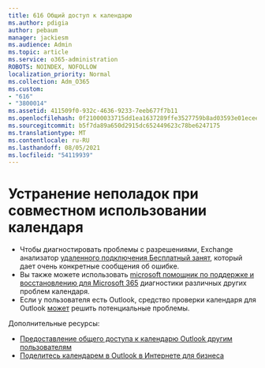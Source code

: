 ```yaml
---
title: 616 Общий доступ к календарю
ms.author: pdigia
author: pebaum
manager: jackiesm
ms.audience: Admin
ms.topic: article
ms.service: o365-administration
ROBOTS: NOINDEX, NOFOLLOW
localization_priority: Normal
ms.collection: Adm_O365
ms.custom:
- "616"
- "3800014"
ms.assetid: 411509f0-932c-4636-9233-7eeb677f7b11
ms.openlocfilehash: 0f21000033715dd1ea1637289ffe3527759b8ad03593e01ecee1a01369421f55
ms.sourcegitcommit: b5f7da89a650d2915dc652449623c78be6247175
ms.translationtype: MT
ms.contentlocale: ru-RU
ms.lasthandoff: 08/05/2021
ms.locfileid: "54119939"
---
```

# <a name="troubleshooting-issues-with-calendar-sharing"></a>Устранение неполадок при совместном использовании календаря

- Чтобы диагностировать проблемы с разрешениями, Exchange анализатор [удаленного подключения Бесплатный занят](https://testconnectivity.microsoft.com/Default.aspx?testId=freeBusy), который дает очень конкретные сообщения об ошибке.
- Вы также можете использовать [microsoft помощник по поддержке и восстановлению для Microsoft 365](https://diagnostics.office.com/) диагностики различных других проблем календаря. 
- Если у пользователя есть Outlook, средство проверки календаря для Outlook [может](https://www.microsoft.com/download/details.aspx?id=28786) решить потенциальные проблемы.

Дополнительные ресурсы:

- [Предоставление общего доступа к календарю Outlook другим пользователям](https://support.office.com/article/353ed2c1-3ec5-449d-8c73-6931a0adab88)
- [Поделитесь календарем в Outlook в Интернете для бизнеса](https://support.office.com/article/7ecef8ae-139c-40d9-bae2-a23977ee58d5)
